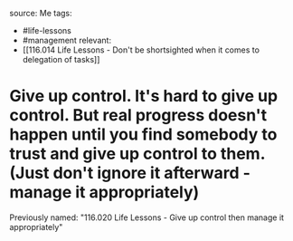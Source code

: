 source: Me
tags:
- #life-lessons 
- #management 
relevant:
- [[116.014 Life Lessons - Don't be shortsighted when it comes to delegation of tasks]]

# Give up control. It's hard to give up control. But real progress doesn't happen until you find somebody to trust and give up control to them. (Just don't ignore it afterward - manage it appropriately)

Previously named: "116.020 Life Lessons - Give up control then manage it appropriately"